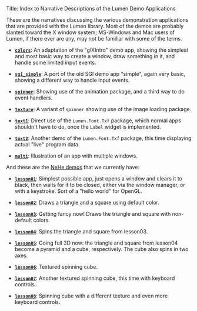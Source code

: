 Title: Index to Narrative Descriptions of the Lumen Demo Applications

These are the narratives discussing the various demonstration applications
that are provided with the Lumen library.  Most of the demos are probably
slanted toward the X window system; MS-Windows and Mac users of Lumen, if
there ever are any, may not be familiar with some of the terms.

* **[`colors`][colors]**: An adaptation of the "glXIntro" demo app, showing
    the simplest and most basic way to create a window, draw something in it,
    and handle some limited input events.

* **[`sgi_simple`][sgi_simple]**: A port of the old SGI demo app "simple",
    again very basic, showing a different way to handle input events.

* **[`spinner`][spinner]**: Showing use of the animation package, and a third
    way to do event handlers.

* **[`texture`][texture]**: A variant of `spinner` showing use of the image
    loading package.

* **[`text1`][text1]**: Direct use of the `Lumen.Font.Txf` package,
    which normal apps shouldn't have to do, once the `Label` widget is
    implemented.

* **[`text2`][text2]**: Another demo of the `Lumen.Font.Txf` package,
    this time displaying actual "live" program data.

* **[`multi`][multi]**: Illustration of an app with multiple windows.

And these are the [NeHe demos][nehe] that we currently have:

* **[`lesson01`][lesson01]**: Simplest possible app, just opens a
    window and clears it to black, then waits for it to be closed,
    either via the window manager, or with a keystroke.  Sort of a
    "hello world" for OpenGL.

* **[`lesson02`][lesson02]**: Draws a triangle and a square using default color.

* **[`lesson03`][lesson03]**: Getting fancy now!  Draws the triangle
    and square with non-default colors.

* **[`lesson04`][lesson04]**: Spins the triangle and square from lesson03.

* **[`lesson05`][lesson05]**: Going full 3D now: the triangle and
    square from lesson04 become a pyramid and a cube, respectively.
    The cube also spins in two axes.

* **[`lesson06`][lesson06]**: Textured spinning cube.

* **[`lesson07`][lesson07]**: Another textured spinning cube, this
    time with keyboard controls.

* **[`lesson08`][lesson08]**: Spinning cube with a different texture
    and even more keyboard controls.

[colors]:     narrative-colors.html
[lesson01]:   narrative-lesson01.html
[lesson02]:   narrative-lesson02.html
[lesson03]:   narrative-lesson03.html
[lesson04]:   narrative-lesson04.html
[lesson05]:   narrative-lesson05.html
[lesson06]:   narrative-lesson06.html
[lesson07]:   narrative-lesson07.html
[lesson08]:   narrative-lesson08.html
[multi]:      narrative-multi.html
[nehe]:       http://nehe.gamedev.net/
[sgi_simple]: narrative-sgi_simple.html
[spinner]:    narrative-spinner.html
[text1]:      narrative-text1.html
[text2]:      narrative-text2.html
[texture]:    narrative-texture.html
